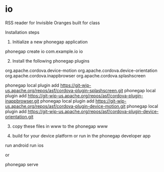 io
==

RSS reader for Invisible Oranges built for class

Installation steps

1.  Initialize a new phonegap application

phonegap create io com.example.io io


2.  Install the following phonegap plugins

org.apache.cordova.device-motion
org.apache.cordova.device-orientation
org.apache.cordova.inappbrowser
org.apache.cordova.splashscreen


phonegap local plugin add https://git-wip-us.apache.org/repos/asf/cordova-plugin-splashscreen.git
phonegap local plugin add https://git-wip-us.apache.org/repos/asf/cordova-plugin-inappbrowser.git
phonegap local plugin add https://git-wip-us.apache.org/repos/asf/cordova-plugin-device-motion.git
phonegap local plugin add https://git-wip-us.apache.org/repos/asf/cordova-plugin-device-orientation.git


3. copy these files in www to the phonegap www

4. build for your device platform or run in the phonegap developer app

run android
run ios

or

phonegap serve
